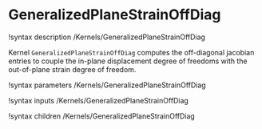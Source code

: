 # GeneralizedPlaneStrainOffDiag

!syntax description /Kernels/GeneralizedPlaneStrainOffDiag

Kernel `GeneralizedPlaneStrainOffDiag` computes the off-diagonal jacobian entries to couple the in-plane displacement degree of freedoms with the out-of-plane strain degree of freedom.

!syntax parameters /Kernels/GeneralizedPlaneStrainOffDiag

!syntax inputs /Kernels/GeneralizedPlaneStrainOffDiag

!syntax children /Kernels/GeneralizedPlaneStrainOffDiag

